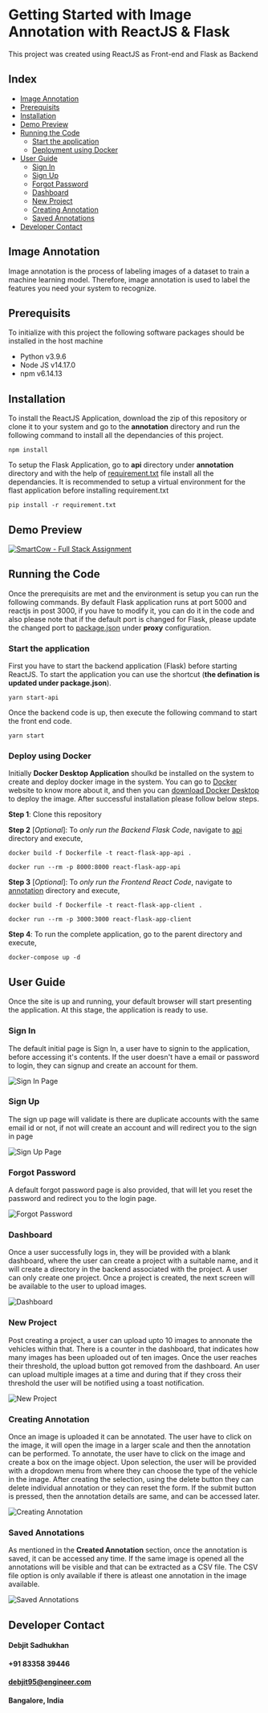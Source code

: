 # Getting Started with Image Annotation with ReactJS & Flask

This project was created using ReactJS as Front-end and Flask as Backend

## Index

* [Image Annotation](#image-annotation)
* [Prerequisits](#prerequisits)
* [Installation](#installation)
* [Demo Preview](#demo-preview)
* [Running the Code](#running-the-code)
  * [Start the application](#start-the-application)
  * [Deployment using Docker](#deployment-using-docker)
* [User Guide](#user-guide)
  * [Sign In](#sign-in)
  * [Sign Up](#sign-up)
  * [Forgot Password](#forgot-password)
  * [Dashboard](#dashboard)
  * [New Project](#new-project)
  * [Creating Annotation](#creating-annotation)
  * [Saved Annotations](#saved-annotations)
* [Developer Contact](#developer-contact)


## Image Annotation

Image annotation is the process of labeling images of a dataset to train a machine learning model. Therefore, image annotation is used to label the features you need your system to recognize.

## Prerequisits

To initialize with this project the following software packages should be installed in the host machine
* Python v3.9.6
* Node JS v14.17.0
* npm v6.14.13

## Installation

To install the ReactJS Application, download the zip of this repository or clone it to your system and go to the **annotation** directory and run the following command to install all the dependancies of this project.

```npm install```

To setup the Flask Application, go to **api** directory under **annotation** directory and with the help of [requirement.txt](/annotation/api/requirements.txt) file install all the dependancies. It is recommended to setup a virtual environment for the flast application before installing requirement.txt

```pip install -r requirement.txt```

## Demo Preview

[![SmartCow - Full Stack Assignment](/screenshots/saved-annotition.png)](http://www.youtube.com/watch?v=m90JMlI1UsY)

## Running the Code

Once the prerequisits are met and the environment is setup you can run the following commands. By default Flask application runs at port 5000 and reactjs in post 3000, if you have to modify it, you can do it in the code and also please note that if the default port is changed for Flask, please update the changed port to [package.json](/annotation/package.json) under **proxy** configuration.

### Start the application

First you have to start the backend application (Flask) before starting ReactJS. To start the application you can use the shortcut (__the defination is updated under package.json__).

```
yarn start-api
```

Once the backend code is up, then execute the following command to start the front end code.

```
yarn start
```

### Deploy using Docker

Initially **Docker Desktop Application** shoulkd be installed on the system to create and deploy docker image in the system. You can go to [Docker](https://www.docker.com/) website to know more about it, and then you can [download Docker Desktop](https://www.docker.com/products/docker-desktop/) to deploy the image. After successful installation please follow below steps.

**Step 1**: Clone this repository

**Step 2** [_Optional_]: To _only run the Backend Flask Code_, navigate to [api](/annotation/api/) directory and execute,
```
docker build -f Dockerfile -t react-flask-app-api .

docker run --rm -p 8000:8000 react-flask-app-api
```

**Step 3** [_Optional_]: To _only run the Frontend React Code_, navigate to [annotation](/annotation/) directory and execute,
```
docker build -f Dockerfile -t react-flask-app-client .

docker run --rm -p 3000:3000 react-flask-app-client
```

**Step 4**: To run the complete application, go to the parent directory and execute,
```
docker-compose up -d
```


## User Guide

Once the site is up and running, your default browser will start presenting the application. At this stage, the application is ready to use. 

### Sign In

The default initial page is Sign In, a user have to signin to the application, before accessing it's contents. If the user doesn't have a email or password to login, they can signup and create an account for them.

![Sign In Page](/screenshots/sign-in.png)

### Sign Up

The sign up page will validate is there are duplicate accounts with the same email id or not, if not will create an account and will redirect you to the sign in page

![Sign Up Page](/screenshots/sign-up.png)

### Forgot Password 

A default forgot password page is also provided, that will let you reset the password and redirect you to the login page.

![Forgot Password](/screenshots/forgot-password.png)

### Dashboard

Once a user successfully logs in, they will be provided with a blank dashboard, where the user can create a project with a suitable name, and it will create a directory in the backend associated with the project. A user can only create one project. Once a project is created, the next screen will be available to the user to upload images.

![Dashboard](/screenshots/dashboard.png)

### New Project 

Post creating a project, a user can upload upto 10 images to annonate the vehicles within that. There is a counter in the dashboard, that indicates how many images has been uploaded out of ten images. Once the user reaches their threshold, the upload button got removed from the dashboard. An user can upload multiple images at a time and during that if they cross their threshold the user will be notified using a toast notification.

![New Project](/screenshots/new-project.png)

### Creating Annotation

Once an image is uploaded it can be annotated. The user have to click on the image, it will open the image in a larger scale and then the annotation can be performed. To annotate, the user have to click on the image and create a box on the image object. Upon selection, the user will be provided with a dropdown menu from where they can choose the type of the vehicle in the image. After creating the selection, using the delete button they can delete individual annotation or they can reset the form. If the submit button is pressed, then the annotation details are same, and can be accessed later. 

![Creating Annotation](/screenshots/creating-annonition.png)

### Saved Annotations

As mentioned in the **Created Annotation** section, once the annotation is saved, it can be accessed any time. If the same image is opened all the annotations will be visible and that can be extracted as a CSV file. The CSV file option is only available if there is atleast one annotation in the image available.

![Saved Annotations](/screenshots/saved-annotition.png)


## Developer Contact

#### Debjit Sadhukhan
#### +91 83358 39446
#### debjit95@engineer.com
#### Bangalore, India